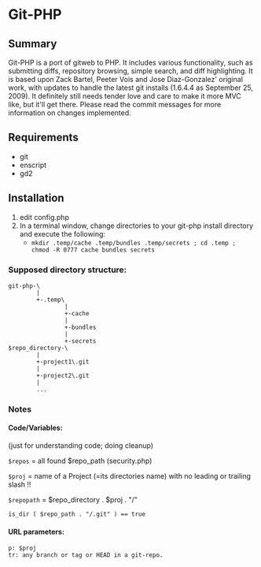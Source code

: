 # Git-PHP

## Summary
Git-PHP is a port of gitweb to PHP. It includes various functionality, such as submitting diffs, repository browsing, simple search, and diff highlighting. It is based upon Zack Bartel, Peeter Vois and Jose Diaz-Gonzalez' original work, with updates to handle the latest git installs (1.6.4.4 as September 25, 2009). It definitely still needs tender love and care to make it more MVC like, but it'll get there. Please read the commit messages for more information on changes implemented.

## Requirements
* git
* enscript
* gd2


## Installation
1.  edit config.php
2.  In a terminal window, change directories to your git-php install directory and execute the following:
    *  ``mkdir .temp/cache .temp/bundles .temp/secrets ; cd .temp ; chmod -R 0777 cache bundles secrets``

### Supposed directory structure:
	git-php-\
			|
			+-.temp\
					|
					+-cache
					|
					+-bundles
					|
					+-secrets
	$repo_directory-\
			|
			+-project1\.git
			|
			+-project2\.git
			|
			...

### Notes
#### Code/Variables:
(just for understanding code; doing cleanup)

``$repos`` = all found $repo_path (security.php)

``$proj`` = name of a Project (=its directories name)
		with no leading or trailing slash !!

``$repopath`` = $repo_directory . $proj . "/"

``is_dir ( $repo_path . "/.git" ) == true``

#### URL parameters:
	p: $proj
	tr: any branch or tag or HEAD in a git-repo.
